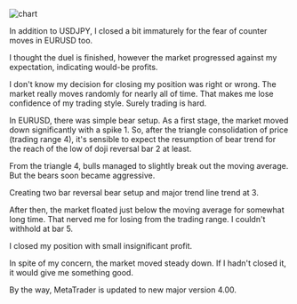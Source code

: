 ![chart](https://raw2.github.com/ryoqun/price-action-analysis/master/2014y02m20d/usdjpy-m5.png "")

In addition to USDJPY, I closed a bit immaturely for the fear of counter moves in EURUSD too.

I thought the duel is finished, however the market progressed against my expectation, indicating would-be profits.

I don't know my decision for closing my position was right or wrong. The market really moves randomly for nearly all of time. That makes me lose confidence of my trading style. Surely trading is hard.

In EURUSD, there was simple bear setup. As a first stage, the market moved down significantly with a spike 1. So, after the triangle consolidation of price (trading range 4), it's sensible to expect the resumption of bear trend for the reach of the low of doji reversal bar 2 at least.

From the triangle 4, bulls managed to slightly break out the moving average. But the bears soon became aggressive.

Creating two bar reversal bear setup and major trend line trend at 3.

After then, the market floated just below the moving average for somewhat long time. That nerved me for losing from the trading range. I couldn't withhold at bar 5.

I closed my position with small insignificant profit.

In spite of my concern, the market moved steady down. If I hadn't closed it, it would give me something good.

By the way, MetaTrader is updated to new major version 4.00.
